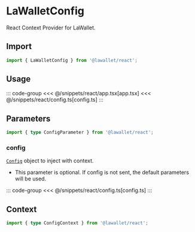 # LaWalletConfig

React Context Provider for LaWallet.

## Import

```ts
import { LaWalletConfig } from '@lawallet/react';
```

## Usage

::: code-group
<<< @/snippets/react/app.tsx[app.tsx]
<<< @/snippets/react/config.ts[config.ts]
:::

## Parameters

```ts
import { type ConfigParameter } from '@lawallet/react';
```

### config

[`Config`](/react/api/createConfig#config) object to inject with context.

- This parameter is optional. If config is not sent, the default parameters will be used.

::: code-group
<<< @/snippets/react/config.ts[config.ts]
:::

## Context

```ts
import { type ConfigContext } from '@lawallet/react';
```
